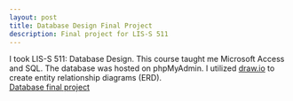 ```yaml
---
layout: post
title: Database Design Final Project
description: Final project for LIS-S 511 
---
```


I took LIS-S 511: Database Design. This course taught me Microsoft Access and SQL. The database was hosted on phpMyAdmin. I utilized [draw.io](https://www.drawio.com/) to create entity relationship diagrams (ERD).  
[Database final project](https://github.com/LaurenMHarris/LISS511FinalProject)
